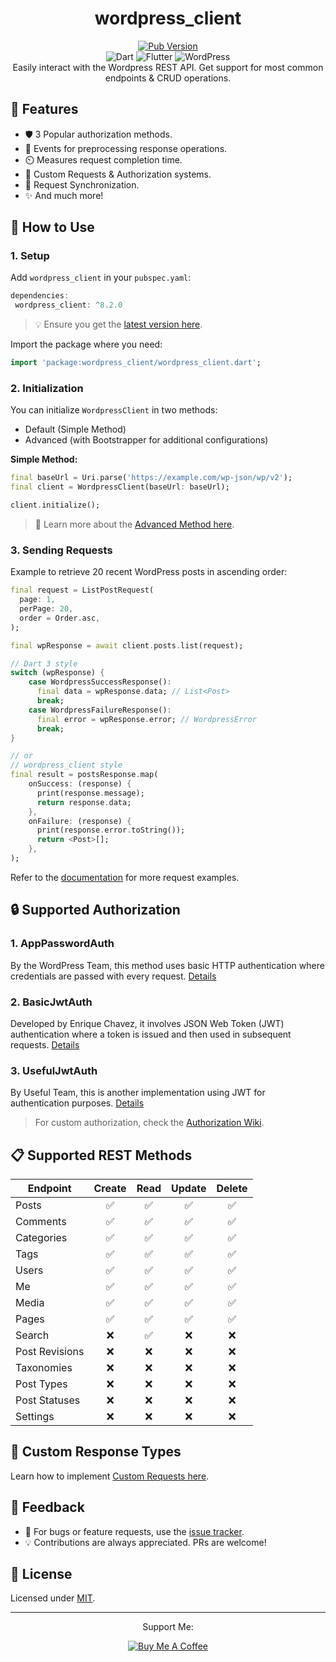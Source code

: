 <div align="center">
  <h1>wordpress_client</h1>

  <p align="center">
    <a href="https://pub.dev/packages/wordpress_client"> 
      <img src="https://img.shields.io/pub/v/wordpress_client?color=blueviolet" alt="Pub Version"/> 
    </a> 
    <br>
    <img src="https://img.shields.io/badge/dart-%230175C2.svg?style=for-the-badge&logo=dart&logoColor=white" alt="Dart" />
    <img src="https://img.shields.io/badge/Flutter-%2302569B.svg?style=for-the-badge&logo=Flutter&logoColor=white" alt="Flutter" />
    <img src="https://img.shields.io/badge/WordPress-%23117AC9.svg?style=for-the-badge&logo=WordPress&logoColor=white" alt="WordPress" />
    <br>
    Easily interact with the Wordpress REST API. Get support for most common endpoints & CRUD operations.
</p>
</div>

## 🚀 Features

- 🛡️ 3 Popular authorization methods.
- 🎣 Events for preprocessing response operations.
- ⏲️ Measures request completion time.
- 🎨 Custom Requests & Authorization systems.
- 🔄 Request Synchronization.
- ✨ And much more!

## 📖 How to Use

### **1. Setup**

Add `wordpress_client` in your `pubspec.yaml`:

```dart
dependencies:
 wordpress_client: ^8.2.0
```

> 💡 Ensure you get the [latest version here](https://pub.dev/packages/wordpress_client).

Import the package where you need:

```dart
import 'package:wordpress_client/wordpress_client.dart';
```

### **2. Initialization**

You can initialize `WordpressClient` in two methods:

- Default (Simple Method)
- Advanced (with Bootstrapper for additional configurations)

**Simple Method:**

```dart
final baseUrl = Uri.parse('https://example.com/wp-json/wp/v2');
final client = WordpressClient(baseUrl: baseUrl);

client.initialize();
```

> 📘 Learn more about the [Advanced Method here](https://github.com/ArunPrakashG/wordpress_client/wiki/%F0%9F%93%9A-Usage#-advanced-method).

### **3. Sending Requests**

Example to retrieve 20 recent WordPress posts in ascending order:

```dart
final request = ListPostRequest(
  page: 1,
  perPage: 20,
  order = Order.asc,
);

final wpResponse = await client.posts.list(request);

// Dart 3 style
switch (wpResponse) {
    case WordpressSuccessResponse():
      final data = wpResponse.data; // List<Post>
      break;
    case WordpressFailureResponse():
      final error = wpResponse.error; // WordpressError
      break;
}

// or
// wordpress_client style
final result = postsResponse.map(
    onSuccess: (response) {
      print(response.message);
      return response.data;
    },
    onFailure: (response) {
      print(response.error.toString());
      return <Post>[];
    },
);
```

Refer to the [documentation](https://github.com/ArunPrakashG/wordpress_client/wiki/%F0%9F%93%9A-Usage) for more request examples.

## 🔒 Supported Authorization

### 1. **AppPasswordAuth**

By the WordPress Team, this method uses basic HTTP authentication where credentials are passed with every request. [Details](https://make.wordpress.org/core/2020/11/05/application-passwords-integration-guide/)

### 2. **BasicJwtAuth**

Developed by Enrique Chavez, it involves JSON Web Token (JWT) authentication where a token is issued and then used in subsequent requests. [Details](https://wordpress.org/plugins/jwt-authentication-for-wp-rest-api/)

### 3. **UsefulJwtAuth**

By Useful Team, this is another implementation using JWT for authentication purposes. [Details](https://github.com/usefulteam/jwt-auth)

> For custom authorization, check the [Authorization Wiki](https://github.com/ArunPrakashG/wordpress_client/wiki/%F0%9F%9B%A1-Authorization).

## 📋 Supported REST Methods

| Endpoint       | Create | Read | Update | Delete |
| -------------- | :----: | :--: | :----: | :----: |
| Posts          |   ✅   |  ✅  |   ✅   |   ✅   |
| Comments       |   ✅   |  ✅  |   ✅   |   ✅   |
| Categories     |   ✅   |  ✅  |   ✅   |   ✅   |
| Tags           |   ✅   |  ✅  |   ✅   |   ✅   |
| Users          |   ✅   |  ✅  |   ✅   |   ✅   |
| Me             |   ✅   |  ✅  |   ✅   |   ✅   |
| Media          |   ✅   |  ✅  |   ✅   |   ✅   |
| Pages          |   ✅   |  ✅  |   ✅   |   ✅   |
| Search         |   ❌   |  ✅  |   ❌   |   ❌   |
| Post Revisions |   ❌   |  ❌  |   ❌   |   ❌   |
| Taxonomies     |   ❌   |  ❌  |   ❌   |   ❌   |
| Post Types     |   ❌   |  ❌  |   ❌   |   ❌   |
| Post Statuses  |   ❌   |  ❌  |   ❌   |   ❌   |
| Settings       |   ❌   |  ❌  |   ❌   |   ❌   |

## 📢 Custom Response Types

Learn how to implement [Custom Requests here](https://github.com/ArunPrakashG/wordpress_client/wiki/%F0%9F%9A%80-Using-Custom-Requests).

## 📣 Feedback

- 🐛 For bugs or feature requests, use the [issue tracker][tracker].
- 💡 Contributions are always appreciated. PRs are welcome!

## 📜 License

Licensed under [MIT](https://github.com/ArunPrakashG/wordpress_client/blob/master/LICENSE).

[tracker]: https://github.com/ArunPrakashG/wordpress_client/issues

---

<div align="center">
    
Support Me:

[![Buy Me A Coffee](https://www.buymeacoffee.com/assets/img/custom_images/orange_img.png)](https://www.buymeacoffee.com/arunprakashg)

</div>
